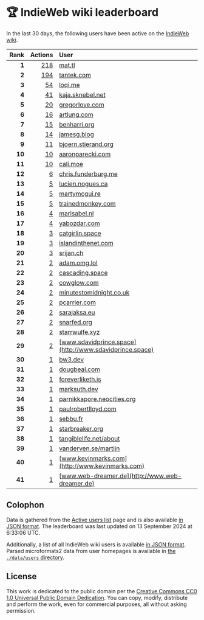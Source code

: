 # 🏆 IndieWeb wiki leaderboard

In the last 30 days, the following users have been active on the [IndieWeb wiki](https://indieweb.org).

| Rank | Actions | User |
|-----:|--------:|:-----|
| **1** | [218](https://indieweb.org/Special:Contributions/Mat.tl) | [mat.tl](http://mat.tl) |
| **2** | [194](https://indieweb.org/Special:Contributions/Tantek.com) | [tantek.com](http://tantek.com) |
| **3** | [54](https://indieweb.org/Special:Contributions/Loqi.me) | [loqi.me](http://loqi.me) |
| **4** | [41](https://indieweb.org/Special:Contributions/Kaja.sknebel.net) | [kaja.sknebel.net](http://kaja.sknebel.net) |
| **5** | [20](https://indieweb.org/Special:Contributions/Gregorlove.com) | [gregorlove.com](http://gregorlove.com) |
| **6** | [16](https://indieweb.org/Special:Contributions/Artlung.com) | [artlung.com](http://artlung.com) |
| **7** | [15](https://indieweb.org/Special:Contributions/Benharri.org) | [benharri.org](http://benharri.org) |
| **8** | [14](https://indieweb.org/Special:Contributions/Jamesg.blog) | [jamesg.blog](http://jamesg.blog) |
| **9** | [11](https://indieweb.org/Special:Contributions/Bjoern.stierand.org) | [bjoern.stierand.org](http://bjoern.stierand.org) |
| **10** | [10](https://indieweb.org/Special:Contributions/Aaronparecki.com) | [aaronparecki.com](http://aaronparecki.com) |
| **11** | [10](https://indieweb.org/Special:Contributions/Cali.moe) | [cali.moe](http://cali.moe) |
| **12** | [6](https://indieweb.org/Special:Contributions/Chris.funderburg.me) | [chris.funderburg.me](http://chris.funderburg.me) |
| **13** | [5](https://indieweb.org/Special:Contributions/Lucien.nogues.ca) | [lucien.nogues.ca](http://lucien.nogues.ca) |
| **14** | [5](https://indieweb.org/Special:Contributions/Martymcgui.re) | [martymcgui.re](http://martymcgui.re) |
| **15** | [5](https://indieweb.org/Special:Contributions/Trainedmonkey.com) | [trainedmonkey.com](http://trainedmonkey.com) |
| **16** | [4](https://indieweb.org/Special:Contributions/Marisabel.nl) | [marisabel.nl](http://marisabel.nl) |
| **17** | [4](https://indieweb.org/Special:Contributions/Yabozdar.com) | [yabozdar.com](http://yabozdar.com) |
| **18** | [3](https://indieweb.org/Special:Contributions/Catgirlin.space) | [catgirlin.space](http://catgirlin.space) |
| **19** | [3](https://indieweb.org/Special:Contributions/Islandinthenet.com) | [islandinthenet.com](http://islandinthenet.com) |
| **20** | [3](https://indieweb.org/Special:Contributions/Srijan.ch) | [srijan.ch](http://srijan.ch) |
| **21** | [2](https://indieweb.org/Special:Contributions/Adam.omg.lol) | [adam.omg.lol](http://adam.omg.lol) |
| **22** | [2](https://indieweb.org/Special:Contributions/Cascading.space) | [cascading.space](http://cascading.space) |
| **23** | [2](https://indieweb.org/Special:Contributions/Cowglow.com) | [cowglow.com](http://cowglow.com) |
| **24** | [2](https://indieweb.org/Special:Contributions/Minutestomidnight.co.uk) | [minutestomidnight.co.uk](http://minutestomidnight.co.uk) |
| **25** | [2](https://indieweb.org/Special:Contributions/Pcarrier.com) | [pcarrier.com](http://pcarrier.com) |
| **26** | [2](https://indieweb.org/Special:Contributions/Sarajaksa.eu) | [sarajaksa.eu](http://sarajaksa.eu) |
| **27** | [2](https://indieweb.org/Special:Contributions/Snarfed.org) | [snarfed.org](http://snarfed.org) |
| **28** | [2](https://indieweb.org/Special:Contributions/Starrwulfe.xyz) | [starrwulfe.xyz](http://starrwulfe.xyz) |
| **29** | [2](https://indieweb.org/Special:Contributions/Www.sdavidprince.space) | [www.sdavidprince.space](http://www.sdavidprince.space) |
| **30** | [1](https://indieweb.org/Special:Contributions/Bw3.dev) | [bw3.dev](http://bw3.dev) |
| **31** | [1](https://indieweb.org/Special:Contributions/Dougbeal.com) | [dougbeal.com](http://dougbeal.com) |
| **32** | [1](https://indieweb.org/Special:Contributions/Foreverliketh.is) | [foreverliketh.is](http://foreverliketh.is) |
| **33** | [1](https://indieweb.org/Special:Contributions/Marksuth.dev) | [marksuth.dev](http://marksuth.dev) |
| **34** | [1](https://indieweb.org/Special:Contributions/Parnikkapore.neocities.org) | [parnikkapore.neocities.org](http://parnikkapore.neocities.org) |
| **35** | [1](https://indieweb.org/Special:Contributions/Paulrobertlloyd.com) | [paulrobertlloyd.com](http://paulrobertlloyd.com) |
| **36** | [1](https://indieweb.org/Special:Contributions/Sebbu.fr) | [sebbu.fr](http://sebbu.fr) |
| **37** | [1](https://indieweb.org/Special:Contributions/Starbreaker.org) | [starbreaker.org](http://starbreaker.org) |
| **38** | [1](https://indieweb.org/Special:Contributions/Tangiblelife.net_about) | [tangiblelife.net/about](http://tangiblelife.net/about) |
| **39** | [1](https://indieweb.org/Special:Contributions/Vanderven.se_martijn) | [vanderven.se/martijn](http://vanderven.se/martijn) |
| **40** | [1](https://indieweb.org/Special:Contributions/Www.kevinmarks.com) | [www.kevinmarks.com](http://www.kevinmarks.com) |
| **41** | [1](https://indieweb.org/Special:Contributions/Www.web-dreamer.de) | [www.web-dreamer.de](http://www.web-dreamer.de) |


## Colophon

Data is gathered from the [Active users list](https://indieweb.org/Special:ActiveUsers) page and is also available [in JSON format](https://github.com/jgarber623/indieweb-wiki-leaderboard/blob/main/data/leaderboard.json). The leaderboard was last updated on 13 September 2024 at 6:33:06 UTC.

Additionally, a list of all IndieWeb wiki users is available [in JSON format](https://github.com/jgarber623/indieweb-wiki-leaderboard/blob/main/data/users.json). Parsed microformats2 data from user homepages is available in [the `./data/users` directory](https://github.com/jgarber623/indieweb-wiki-leaderboard/blob/main/data/users).

## License

This work is dedicated to the public domain per the [Creative Commons CC0 1.0 Universal Public Domain Dedication](https://creativecommons.org/publicdomain/zero/1.0/). You can copy, modify, distribute and perform the work, even for commercial purposes, all without asking permission.
